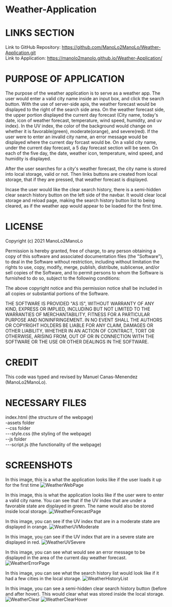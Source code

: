 # Weather-Application

# LINKS SECTION
Link to GitHub Repository: https://github.com/ManoLo2ManoLo/Weather-Application.git <br />
Link to Application: https://manolo2manolo.github.io/Weather-Application/

# PURPOSE OF APPLICATION
The purpose of the weather application is to serve as a weather app. The user would enter a valid city name inside an input box, and click the search button. With the use of server-side apis, the weather forecast would be displayed to the right of the search side area. On the weather forecast side, the upper portion displayed the current day forecast (City name, today's date, icon of weather forecast, temperature, wind speed, humidity, and uv index). In the UV index, the color of the background would change on whether it is favorable(green), moderate(orange), and severe(red). If the user were to enter an invalid city name, an error message would be displayed where the current day forcast would be. On a valid city name, under the current day forecast, a 5 day forecast section will be seen. On each of the five day, the date, weather icon, temperature, wind speed, and humidity is displayed.

After the user searches for a city's weather forecast, the city name is stored into local storage, valid or not. Then links buttons are created from local storage, that if they are pressed, that weather forecast is displayed.

Incase the user would like the clear search history, there is a semi-hidden clear search history button on the left side of the navbar. It would clear local storage and reload page, making the search history button list to being cleared, as if the weather app would appear to be loaded for the first time.

# LICENSE
Copyright (c) 2021 ManoLo2ManoLo

Permission is hereby granted, free of charge, to any person obtaining a copy of this software and associated documentation files (the "Software"), to deal in the Software without restriction, including without limitation the rights to use, copy, modify, merge, publish, distribute, sublicense, and/or sell copies of the Software, and to permit persons to whom the Software is furnished to do so, subject to the following conditions:

The above copyright notice and this permission notice shall be included in all copies or substantial portions of the Software.

THE SOFTWARE IS PROVIDED "AS IS", WITHOUT WARRANTY OF ANY KIND, EXPRESS OR IMPLIED, INCLUDING BUT NOT LIMITED TO THE WARRANTIES OF MERCHANTABILITY, FITNESS FOR A PARTICULAR PURPOSE AND NONINFRINGEMENT. IN NO EVENT SHALL THE AUTHORS OR COPYRIGHT HOLDERS BE LIABLE FOR ANY CLAIM, DAMAGES OR OTHER LIABILITY, WHETHER IN AN ACTION OF CONTRACT, TORT OR OTHERWISE, ARISING FROM, OUT OF OR IN CONNECTION WITH THE SOFTWARE OR THE USE OR OTHER DEALINGS IN THE SOFTWARE.

# CREDIT
This code was typed and revised by Manuel Canas-Menendez (ManoLo2ManoLo).

# NECESSARY FILES
index.html (the structure of the webpage) <br />
-assets folder <br />
--css folder <br />
---style.css (the styling of the webpage) <br />
--js folder <br />
---script.js (the functionality of the webpage)

# SCREENSHOTS
In this image, this is a what the application looks like if the user loads it up for the first time
![WeatherWebPage](https://user-images.githubusercontent.com/88364269/135751633-4307d9a2-39ce-4f8f-9f77-bd5c7059545a.png)

In this image, this is what the application looks like if the user were to enter a valid city name. You can see that if the UV index that are under a favorable state are displayed in green. The name would also be stored inside local storage.
![WeatherForecastPage](https://user-images.githubusercontent.com/88364269/135751675-8a70a306-63ba-431c-955b-023cd4d88711.png)

In this image, you can see if the UV index that are in a moderate state are displayed in orange.
![WeatherUVModerate](https://user-images.githubusercontent.com/88364269/135751738-5d3f1349-1a1e-4c2f-b2c9-e73424d812e2.png)

In this image, you can see if the UV index that are in a severe state are displayed in red.
![WeatherUVSevere](https://user-images.githubusercontent.com/88364269/135751749-6334312f-afdd-4dd1-be0c-4dffe7d3d9a7.png)

In this image, you can see what would see an error message to be displayed in the area of the current day weather forecast.
![WeatherErrorPage](https://user-images.githubusercontent.com/88364269/135752153-6ab77a5e-dc83-4d56-9e7a-ddc324bdd9a9.png)

In this image, you can see what the search history list would look like if it had a few cities in the local storage.
![WeatherHistoryList](https://user-images.githubusercontent.com/88364269/135751793-5eeeec34-ba40-4cc4-bfe6-f35c666623a2.png)

In this image, you can see a semi-hidden clear search history button (before and after hover). This would clear what was stored inside the local storage. <br />
![WeatherClear](https://user-images.githubusercontent.com/88364269/135752159-e03d7675-6a7f-4750-be85-6d949c1b7169.png)
![WeatherClearHover](https://user-images.githubusercontent.com/88364269/135752163-2b881a58-27fa-4d38-8d94-786b7a293b4c.png)